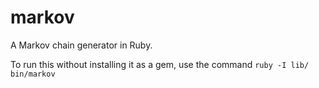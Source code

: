 # markov
A Markov chain generator in Ruby.

To run this without installing it as a gem, use the command `ruby -I lib/ bin/markov`
